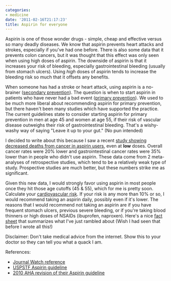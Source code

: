 ```yaml
---
categories:
- medicine
date: '2011-02-16T21:17:23'
title: Aspirin for everyone
---
```



Aspirin is one of those wonder drugs - simple, cheap and effective
versus so many deadly diseases. We know that aspirin prevents heart
attacks and strokes, especially if you've had one before. There is
also some data that it prevents colon cancers, but it was thought that
this effect was only seen when using high doses of aspirin. The
downside of aspirin is that it increases your risk of bleeding,
especially gastrointestinal bleeding (usually from stomach
ulcers). Using *high* doses of aspirin tends to increase the bleeding
risk so much that it offsets any benefits.

When someone has had a stroke or heart attack, using aspirin is a
no-brainer ([secondary prevention](http://en.wikipedia.org/wiki/Coronary_artery_disease#Secondary_prevention)). The
question is when to start aspirin in patients who have never had a bad
event ([primary prevention](http://www.enotes.com/public-health-encyclopedia/primary-prevention)). We
used to be much more liberal about recommending aspirin for primary
prevention, but there haven't been many studies which have supported
the practice. The current guidelines state to consider starting
aspirin for primary prevention in men at age 45 and women at age 55,
if their risk of vascular disease outweighs their risk of
gastrointestinal bleeding. That's a wishy-washy way of saying "Leave
it up to your gut." (No pun intended)

I decided to write about this because I saw a recent [study showing decreased deaths from cancer in aspirin users](http://www.ncbi.nlm.nih.gov/pubmed/21144578?dopt=Abstract),
even at **low** doses. Overall cancer rates were 20% lower and
gastrointestinal cancer rates were 35% lower than in people who didn't
use aspirin. These data come from 2 meta-analyses of retrospective
studies, which tend to be a relatively weak type of study. Prospective
studies are much better, but these numbers strike me as significant.

Given this new data, I would strongly favor using aspirin in most
people once they hit those age cutoffs (45 & 55), which for me is
pretty soon. Calculate your [cardiovascular risk](http://hp2010.nhlbihin.net/atpiii/calculator.asp). If your risk
is any more than 10% or so, I would recommend taking an aspirin daily,
possibly even if it's lower. The reasons that I would recommend not
taking an aspirin are if you have frequent stomach ulcers, previous
severe bleeding, or if you're taking blood thinners or high doses of
NSAIDs (ibuprofen, naproxen). Here's a nice [fact sheet](http://www.ahrq.gov/clinic/cvd/aspprovider.htm) that summarizes
what I've just rambled about (Wish I had seen that before I wrote all
this!)

Disclaimer: Don't take medical advice from the internet. Show this to
your doctor so they can tell you what a quack I am.

References:

- [Journal Watch reference](http://general-medicine.jwatch.org/cgi/content/full/2011/113/2)
- [USPSTF Aspirin guideline](http://guidelines.gov/content.aspx?id=14243#Section420)
- [2010 AHA revision of their Aspirin guideline](http://circ.ahajournals.org/cgi/content/full/121/24/2694)

